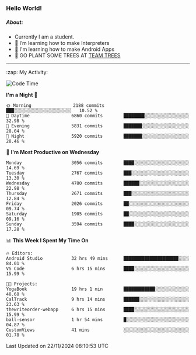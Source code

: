 ### Hello World!

##### About:
- Currently I am a student.
- 🌱 I’m learning how to make Interpreters
- 🌱 I'm learning how to make Android Apps
- 🌱 GO PLANT SOME TREES AT [TEAM TREES](https://teamtrees.org/)

---
  <summary>:zap: My Activity:</summary>
  
<!--START_SECTION:waka-->
![Code Time](http://img.shields.io/badge/Code%20Time-1%2C630%20hrs%2022%20mins-blue)

**I'm a Night 🦉** 

```text
🌞 Morning                2188 commits        ███░░░░░░░░░░░░░░░░░░░░░░   10.52 % 
🌆 Daytime                6860 commits        ████████░░░░░░░░░░░░░░░░░   32.98 % 
🌃 Evening                5831 commits        ███████░░░░░░░░░░░░░░░░░░   28.04 % 
🌙 Night                  5920 commits        ███████░░░░░░░░░░░░░░░░░░   28.46 % 
```
📅 **I'm Most Productive on Wednesday** 

```text
Monday                   3056 commits        ████░░░░░░░░░░░░░░░░░░░░░   14.69 % 
Tuesday                  2767 commits        ███░░░░░░░░░░░░░░░░░░░░░░   13.30 % 
Wednesday                4780 commits        ██████░░░░░░░░░░░░░░░░░░░   22.98 % 
Thursday                 2671 commits        ███░░░░░░░░░░░░░░░░░░░░░░   12.84 % 
Friday                   2026 commits        ██░░░░░░░░░░░░░░░░░░░░░░░   09.74 % 
Saturday                 1905 commits        ██░░░░░░░░░░░░░░░░░░░░░░░   09.16 % 
Sunday                   3594 commits        ████░░░░░░░░░░░░░░░░░░░░░   17.28 % 
```


📊 **This Week I Spent My Time On** 

```text
🔥 Editors: 
Android Studio           32 hrs 49 mins      █████████████████████░░░░   84.01 % 
VS Code                  6 hrs 15 mins       ████░░░░░░░░░░░░░░░░░░░░░   15.99 % 

🐱‍💻 Projects: 
YogaBook                 19 hrs 1 min        ████████████░░░░░░░░░░░░░   48.68 % 
CalTrack                 9 hrs 14 mins       ██████░░░░░░░░░░░░░░░░░░░   23.63 % 
thewriteorder-webapp     6 hrs 15 mins       ████░░░░░░░░░░░░░░░░░░░░░   15.99 % 
ball-sensor              1 hr 54 mins        █░░░░░░░░░░░░░░░░░░░░░░░░   04.87 % 
CustomViews              41 mins             ░░░░░░░░░░░░░░░░░░░░░░░░░   01.78 % 
```


 Last Updated on 22/11/2024 08:10:53 UTC
<!--END_SECTION:waka-->
